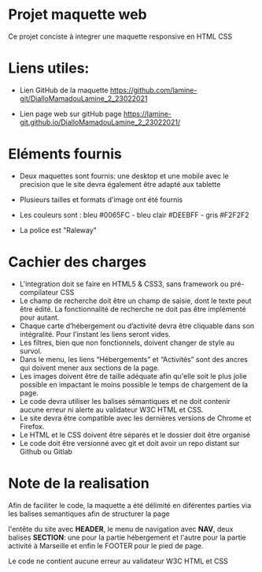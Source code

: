 # Projet maquette web

Ce projet conciste à integrer une maquette responsive en HTML CSS

# Liens utiles:

* Lien GitHub de la maquette
https://github.com/lamine-git/DialloMamadouLamine_2_23022021


* Lien page web sur gitHub page
https://lamine-git.github.io/DialloMamadouLamine_2_23022021/


# Eléments fournis

* Deux maquettes sont fournis: une desktop et une mobile avec le precision que le site devra également être adapté aux tablette

* Plusieurs tailles et formats d'image ont été fournis

* Les couleurs sont : bleu #0065FC - bleu clair #DEEBFF - gris #F2F2F2

* La police est "Raleway"

# Cachier des charges

* L'integration doit se faire en HTML5 & CSS3, sans framework ou pré-compilateur CSS
* Le champ de recherche doit être un champ de saisie, dont le texte peut être édité. La fonctionnalité de recherche ne doit pas être implémenté pour autant.
* Chaque carte d’hébergement ou d’activité devra être cliquable dans son intégralité. Pour l’instant les liens seront vides.
* Les filtres, bien que non fonctionnels, doivent changer de style au survol.
* Dans le menu, les liens “Hébergements” et “Activités” sont des ancres qui doivent mener aux sections de la page.
* Les images doivent être de taille adéquate afin qu'elle soit le plus jolie possible en impactant le moins possible le temps de chargement de la page.
* Le code devra utiliser les balises sémantiques et ne doit contenir aucune erreur ni alerte au validateur W3C HTML et CSS.
* Le site devra être compatible avec les dernières versions de Chrome et Firefox.
* Le HTML et le CSS doivent être séparés et le dossier doit être organisé
* Le code doit être versionné avec git et doit avoir un repo distant sur Github ou Gitlab

# Note de la realisation

Afin de faciliter le code, la maquette a été délimité en diférentes parties via les balises semantiques afin de structurer la page

l'entête du site avec **HEADER**, le menu de navigation  avec **NAV**, deux balises **SECTION**: une pour la partie hébergement et l'autre pour la partie activité à Marseille et enfin le FOOTER pour le pied de page.

Le code ne contient aucune erreur au validateur W3C HTML et CSS